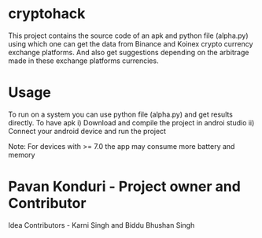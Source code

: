 # cryptohack

  This project contains the source code of an apk and python file (alpha.py) using which one can get the data from Binance and Koinex crypto currency exchange platforms. And also get suggestions depending on the arbitrage made in these exchange platforms currencies.
  
  # Usage
  To run on a system you can use python file (alpha.py) and get results directly. To have apk
  i) Download and compile the project in androi studio
  ii) Connect your android device and run the project
  
  Note: For devices with >= 7.0 the app may consume more battery and memory
  
# Pavan Konduri - Project owner and Contributor
  Idea Contributors - Karni Singh and Biddu Bhushan Singh
  
